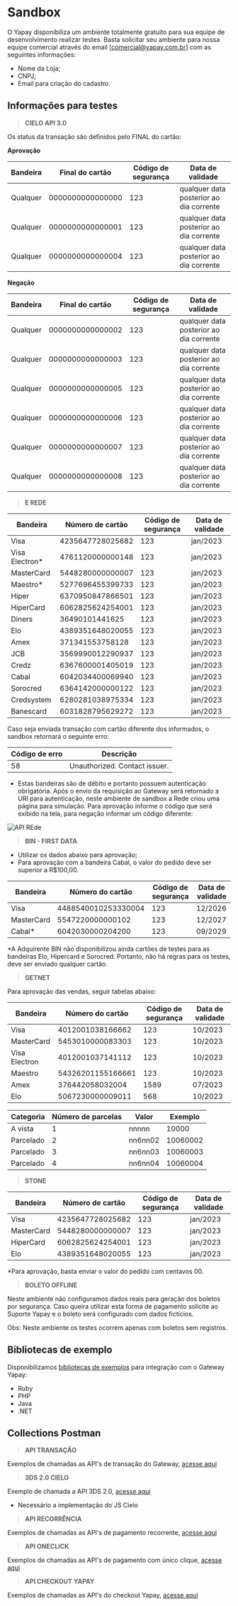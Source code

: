 # Sandbox

O Yapay disponibiliza um ambiente totalmente gratuito para sua equipe de desenvolvimento realizar testes. Basta solicitar seu ambiente para nossa equipe comercial através do email [comercial@yapay.com.br] com as seguintes informações:

* Nome da Loja;
* CNPJ;
* Email para criação do cadastro.

## Informações para testes

>**CIELO API 3.0**

Os status da transação são definidos pelo FINAL do cartão:

**Aprovação**

Bandeira | Final do cartão | Código de segurança | Data de validade
-------- | ---------------- | ------------------- | ----------------
Qualquer | 0000000000000000 | 123 | qualquer data posterior ao dia corrente
Qualquer | 0000000000000001 | 123 | qualquer data posterior ao dia corrente
Qualquer | 0000000000000004 | 123 | qualquer data posterior ao dia corrente

**Negação**

Bandeira | Final do cartão | Código de segurança | Data de validade
-------- | ---------------- | ------------------- | ----------------
Qualquer | 0000000000000002 | 123 | qualquer data posterior ao dia corrente
Qualquer | 0000000000000003 | 123 | qualquer data posterior ao dia corrente
Qualquer | 0000000000000005 | 123 | qualquer data posterior ao dia corrente
Qualquer | 0000000000000006 | 123 | qualquer data posterior ao dia corrente
Qualquer | 0000000000000007 | 123 | qualquer data posterior ao dia corrente
Qualquer | 0000000000000008 | 123 | qualquer data posterior ao dia corrente


> **E REDE**


Bandeira | Número de cartão | Código de segurança | Data de validade
-------- | ---------------- | ------------------- | ----------------
Visa | 4235647728025682 | 123 | jan/2023
Visa Electron* | 4761120000000148 | 123 | jan/2023
MasterCard | 5448280000000007 | 123 | jan/2023
Maestro* | 5277696455399733 | 123 | jan/2023
Hiper | 6370950847866501 | 123 | jan/2023
HiperCard | 6062825624254001 | 123 | jan/2023
Diners | 36490101441625 | 123 | jan/2023
Elo | 4389351648020055 | 123 | jan/2023
Amex | 371341553758128 | 123 | jan/2023
JCB | 3569990012290937 | 123 | jan/2023
Credz | 6367600001405019 | 123 | jan/2023
Cabal | 6042034400069940 | 123 | jan/2023
Sorocred | 6364142000000122 | 123 | jan/2023
Credsystem | 6280281038975334 | 123 | jan/2023
Banescard | 6031828795629272 | 123 | jan/2023

Caso seja enviada transação com cartão diferente dos informados, o sandbox retornará o seguinte erro:

Código de erro | Descrição
------------ | -----------
58 | Unauthorized. Contact issuer.

* Estas bandeiras são de débito e portanto possuem autenticação obrigatória. Após o envio da requisição ao Gateway será retornado a URl para autenticação, neste ambiente de sandbox a Rede criou uma página para simulação.
Para aprovação informe o código que será exibido na tela, para negação informar um código diferente:

![API REde](/images/telampi.png "Rede")


> **BIN - FIRST DATA**

* Utilizar os dados abaixo para aprovação;
* Para aprovação com a bandeira Cabal, o valor do pedido deve ser superior a R$100,00.

Bandeira | Número do cartão | Código de segurança | Data de validade
-------- | ---------------- | ------------------ | ----------------
Visa |	4488540010253330004 |	123 |	12/2026
MasterCard |	5547220000000102 |	123 |	12/2027
Cabal*	| 6042030000204200 |	123 |	09/2029

*A Adquirente BIN não disponibilizou ainda cartões de testes para as bandeiras Elo, Hipercard e Sorocred. Portanto, não há regras para os testes, deve ser enviado qualquer cartão.

> **GETNET**

Para aprovação das vendas, seguir tabelas abaixo:

Bandeira  | Número do cartão |	Código de segurança |	Data de validade
--------- | -------------------- | ----------------| -----------
Visa |	4012001038166662 |	123	| 10/2023
MasterCard |	5453010000083303 |	123	 |10/2023
Visa Electron | 4012001037141112 | 123 | 10/2023
Maestro | 54326201155166661 | 123 | 10/2023
Amex | 376442058032004 | 1589 | 07/2023
Elo | 5067230000009011 | 568 | 10/2023


Categoria  |	Número de parcelas |	Valor |	Exemplo
--------- | ------------ | --------- | ---------
A vista|	1 |	nnnnn	|10000
Parcelado|	2|	nn6nn02	|10060002
Parcelado|	3|	nn6nn03	|10060003
Parcelado|	4|	nn6nn04	|10060004

> **STONE**

Bandeira | Número de cartão | Código de segurança | Data de validade
-------- | ---------------- | ------------------- | ----------------
Visa | 4235647728025682 | 123 | jan/2023
MasterCard | 5448280000000007 | 123 | jan/2023
HiperCard | 6062825624254001 | 123 | jan/2023
Elo | 4389351648020055 | 123 | jan/2023

*Para aprovação, basta enviar o valor do pedido com centavos 00.


> **BOLETO OFFLINE**

Neste ambiente não configuramos dados reais para geração dos boletos por segurança. Caso queira utilizar esta forma de pagamento solicite ao Suporte Yapay e o boleto será configurado com dados fictícios.

Obs: Neste ambiente os testes ocorrem apenas com boletos sem registros.

<!-- *> **INTERMEDIADORES DE PAGAMENTO**

Para testes com este meio de pagamento é preciso possuir cadastro com a instituição financeira. -->

## Bibliotecas de exemplo

Disponibilizamos [bibliotecas de exemplos](https://github.com/YapayPagamentos/integracao_gateway) para integração com o Gateway Yapay:

- Ruby
- PHP
- Java
- .NET

## Collections Postman

> **API TRANSAÇÃO**

Exemplos de chamadas as API's de transação do Gateway, [acesse aqui](https://www.getpostman.com/collections/fab35ade5eb63509da4b)

> **3DS 2.0 CIELO**

Exemplo de chamada a API 3DS 2.0, [acesse aqui](https://www.getpostman.com/collections/139de1e111de992645db)
* Necessário a implementação do JS Cielo

> **API RECORRÊNCIA**

Exemplos de chamadas as API's de pagamento recorrente, [acesse aqui](https://www.getpostman.com/collections/0738bd472eeae610dea9)

> **API ONECLICK**

Exemplos de chamadas as API's de pagamento com único clique, [acesse aqui](https://www.getpostman.com/collections/7c690e31400dfcbfcac9)

> **API CHECKOUT YAPAY**

Exemplos de chamadas as API's do checkout Yapay, [acesse aqui](https://www.getpostman.com/collections/4c07442480fb955054f0)

